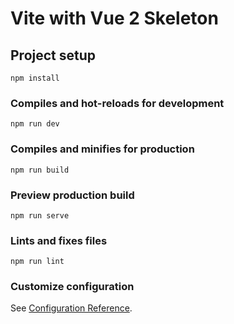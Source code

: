 # Vite with Vue 2 Skeleton

## Project setup

```
npm install
```

### Compiles and hot-reloads for development

```
npm run dev
```

### Compiles and minifies for production

```
npm run build
```

### Preview production build

```
npm run serve
```

### Lints and fixes files

```
npm run lint
```

### Customize configuration

See [Configuration Reference](https://cli.vuejs.org/config/).
